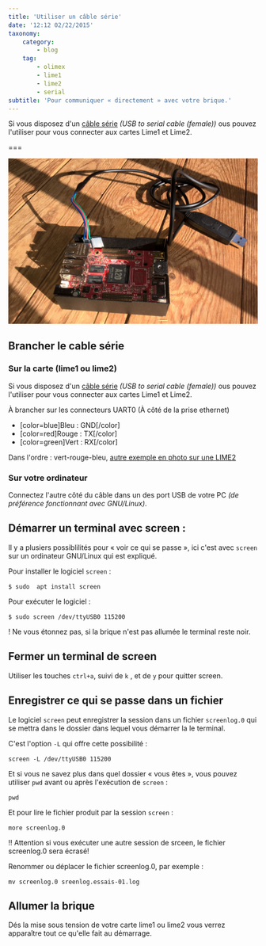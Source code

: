 ```yaml
---
title: 'Utiliser un câble série'
date: '12:12 02/22/2015'
taxonomy:
    category:
        - blog
    tag:
        - olimex
        - lime1
        - lime2
        - serial
subtitle: 'Pour communiquer « directement » avec votre brique.'
---
```


Si vous disposez d'un [câble série](https://www.olimex.com/Products/Components/Cables/USB-Serial-Cable/USB-Serial-Cable-F/) _(USB to serial cable (female))_ ous pouvez l'utiliser pour vous connecter aux cartes Lime1 et Lime2.

===

![](OlimexSerialToUSB.jpg)

## Brancher le cable série

### Sur la carte (lime1 ou lime2)

Si vous disposez d'un [câble série](https://www.olimex.com/Products/Components/Cables/USB-Serial-Cable/USB-Serial-Cable-F/) _(USB to serial cable (female))_ ous pouvez l'utiliser pour vous connecter aux cartes Lime1 et Lime2.

À brancher sur les connecteurs UART0 (À côté de la prise ethernet)

* [color=blue]Bleu : GND[/color]
* [color=red]Rouge : TX[/color]
* [color=green]Vert : RX[/color]

Dans l'ordre : vert-rouge-bleu, [autre exemple en photo sur une LIME2](https://blog.chibi-nah.fr/images/netBSD/DSC00952.JPG)

### Sur votre ordinateur

Connectez l'autre côté du câble dans un des port USB de votre PC _(de préférence fonctionnant avec GNU/Linux)_.

## Démarrer un terminal avec screen :

Il y a plusiers possiblilités pour « voir ce qui se passe », ici c'est avec `screen` sur un ordinateur GNU/Linux qui est expliqué.

Pour installer le logiciel `screen` :
```
$ sudo  apt install screen
```

Pour exécuter le logiciel :

```
$ sudo screen /dev/ttyUSB0 115200
```
! Ne vous étonnez pas, si la brique n'est pas allumée le terminal reste noir.

## Fermer un terminal de screen

Utiliser les touches `ctrl+a`, suivi de `k` , et de `y` pour quitter screen.

## Enregistrer ce qui se passe dans un fichier

Le logiciel `screen` peut enregistrer la session dans un fichier `screenlog.0` qui se mettra dans le dossier dans lequel vous démarrer la le terminal.

C'est l'option `-L` qui offre cette possibilité :

```
screen -L /dev/ttyUSB0 115200
```

Et si vous ne savez plus dans quel dossier « vous êtes », vous pouvez utiliser `pwd` avant ou après l'exécution de `screen` :

```
pwd
```

Et pour lire le fichier produit par la session `screen` :

```
more screenlog.0
```

!! Attention si vous exécuter une autre session de srceen, le fichier screenlog.0 sera écrasé!

Renommer ou déplacer le fichier screenlog.0, par exemple :

```
mv screenlog.0 sreenlog.essais-01.log
```

## Allumer la brique

Dés la mise sous tension de votre carte lime1 ou lime2 vous verrez apparaître tout ce qu'elle fait au démarrage.

